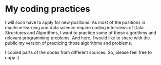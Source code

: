 # My coding practices 

I will soon have to apply for new positions. As most of the positions in machine learning and data science require coding interviews of Data Structures and Algorithms, I want to practice some of these algorithms and relevant programming problems. And here, I would like to share with the public my version of practicing those algorithms and problems.

I copied parts of the codes from different sources. So, please feel free to copy :)